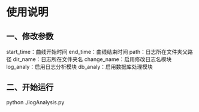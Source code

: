 # 使用说明
## 一、修改参数
start_time：曲线开始时间
end_time：曲线结束时间
path：日志所在文件夹父路径
dir_name：日志所在文件夹名
change_name：启用修改日志名模块
log_analy：启用日志分析模块
db_analy：启用数据库处理模块

## 二、开始运行
python ./logAnalysis.py